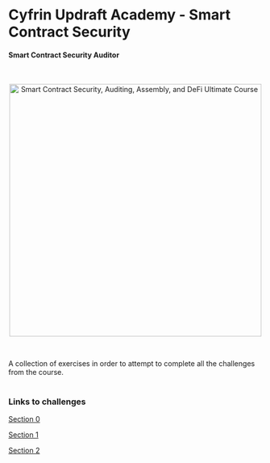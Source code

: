 # Cyfrin Updraft Academy - Smart Contract Security
#### Smart Contract Security Auditor

<br/>
<p align="center">
<a href="https://updraft.cyfrin.io/" target="_blank">
<img src="./images/course-hero.jpg" width="500" alt="Smart Contract Security, Auditing, Assembly, and DeFi Ultimate Course">
</a>
</p>
<br/>

A collection of exercises in order to attempt to complete all the challenges from the course.

#



### Links to challenges 

[Section 0](https://github.com/Cyfrin/security-and-auditing-full-course-s23/blob/main/README.md#section-0-nft)

[Section 1](https://github.com/Cyfrin/security-and-auditing-full-course-s23?tab=readme-ov-file#section-1-nft)

[Section 2](https://github.com/Cyfrin/security-and-auditing-full-course-s23?tab=readme-ov-file#section-2-nft)